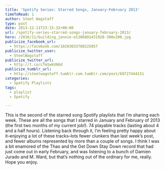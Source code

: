 ```yaml
---
title: 'Spotify Series: Starred Songs, January-February 2013'
timeToRead: 1 
author: Steel Wagstaff
type: post
date: 2013-12-11T23:15:32+00:00
url: /spotify-series-starred-songs-january-february-2013/
hero: /2016/11/building_jennie-e1386801431928-300x200.jpg
publicize_facebook_url:
  - https://facebook.com/10203033780225057
publicize_twitter_user:
  - SteelWagstaff
publicize_twitter_url:
  - http://t.co/cfm1wkU66d
publicize_tumblr_url:
  - http://steelwagstaff.tumblr.com.tumblr.com/post/69727444151
categories:
  - Spotify Playlists
tags:
  - playlist
  - Spotify

---
```

This is the second of the starred song Spotify playlists that I&#8217;m sharing each week. These are all the songs that I starred in January and February of 2013 (the first two months of my current job!). 74 playable tracks (lasting about 4 and a half hours). Listening back through it, I&#8217;m feeling pretty happy about it&#8211;enjoying a lot of these tracks&#8211;lots fewer clunkers than last week&#8217;s post, and fewer albums represented by more than a couple of songs. I think I was a bit enamored of the Thao and the Get Down Stay Down record that had just come out in early February, and was listening to a bunch of Damien Jurado and M. Ward, but that&#8217;s nothing out of the ordinary for me, really. Hope you enjoy.